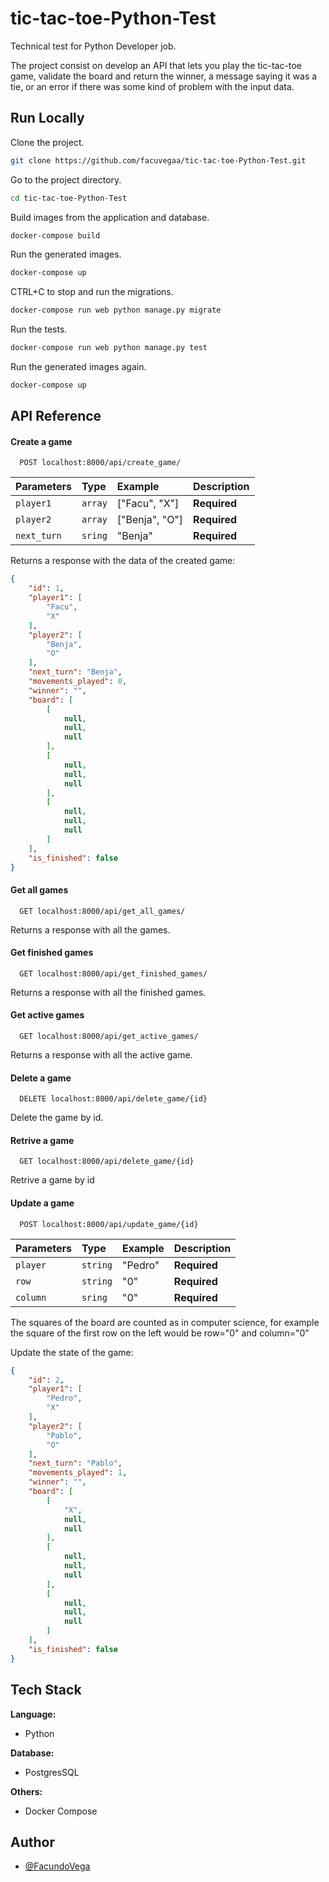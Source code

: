 # tic-tac-toe-Python-Test
Technical test for Python Developer job.

The project consist on develop an API that lets you play the tic-tac-toe game,
validate the board and return the winner, a message saying it was a tie, or an error if
there was some kind of problem with the input data.

## Run Locally

Clone the project.
```bash
git clone https://github.com/facuvegaa/tic-tac-toe-Python-Test.git
```

Go to the project directory.
```bash
cd tic-tac-toe-Python-Test
```

Build images from the application and database.
```bash
docker-compose build
```

Run the generated images.
```bash
docker-compose up
```

CTRL+C to stop and run the migrations.
```bash
docker-compose run web python manage.py migrate
```

Run the tests.
```bash
docker-compose run web python manage.py test
```

Run the generated images again.
```bash
docker-compose up
```


## API Reference


#### Create a game

```http
  POST localhost:8000/api/create_game/
```

| Parameters | Type     |Example| Description                |
| :-------- | :------- | :------- | :------------------------- |
| `player1` | `array` | ["Facu", "X"] | **Required** |
| `player2` | `array` | ["Benja", "O"] | **Required** |
| `next_turn` | `sring` | "Benja" | **Required** |

Returns a response with the data of the created game:
```JSON
{
    "id": 1,
    "player1": [
        "Facu",
        "X"
    ],
    "player2": [
        "Benja",
        "O"
    ],
    "next_turn": "Benja",
    "movements_played": 0,
    "winner": "",
    "board": [
        [
            null,
            null,
            null
        ],
        [
            null,
            null,
            null
        ],
        [
            null,
            null,
            null
        ]
    ],
    "is_finished": false
}
```

#### Get all games

```http
  GET localhost:8000/api/get_all_games/
```
Returns a response with all the games.

#### Get finished games

```http
  GET localhost:8000/api/get_finished_games/
```
Returns a response with all the finished games.

#### Get active games
```http
  GET localhost:8000/api/get_active_games/
```
Returns a response with all the active game. 

#### Delete a game

```http
  DELETE localhost:8000/api/delete_game/{id}
```
Delete the game by id.
  

#### Retrive a game

```http
  GET localhost:8000/api/delete_game/{id}
```
Retrive a game by id

#### Update a game
```http
  POST localhost:8000/api/update_game/{id}
```
| Parameters | Type     |Example| Description                |
| :-------- | :------- | :------- | :------------------------- |
| `player` | `string` | "Pedro" | **Required** |
| `row` | `string` | "0" | **Required** |
| `column` | `sring` | "0" | **Required** |

The squares of the board are counted as in computer science, for example the square of the first row on the left would be row="0" and column="0"

Update the state of the game:
```JSON
{
    "id": 2,
    "player1": [
        "Pedro",
        "X"
    ],
    "player2": [
        "Pablo",
        "O"
    ],
    "next_turn": "Pablo",
    "movements_played": 1,
    "winner": "",
    "board": [
        [
            "X",
            null,
            null
        ],
        [
            null,
            null,
            null
        ],
        [
            null,
            null,
            null
        ]
    ],
    "is_finished": false
}
```
## Tech Stack

**Language:**
- Python

**Database:**
- PostgresSQL

**Others:**
- Docker Compose

  
## Author

- [@FacundoVega](https://github.com/facuvegaa)